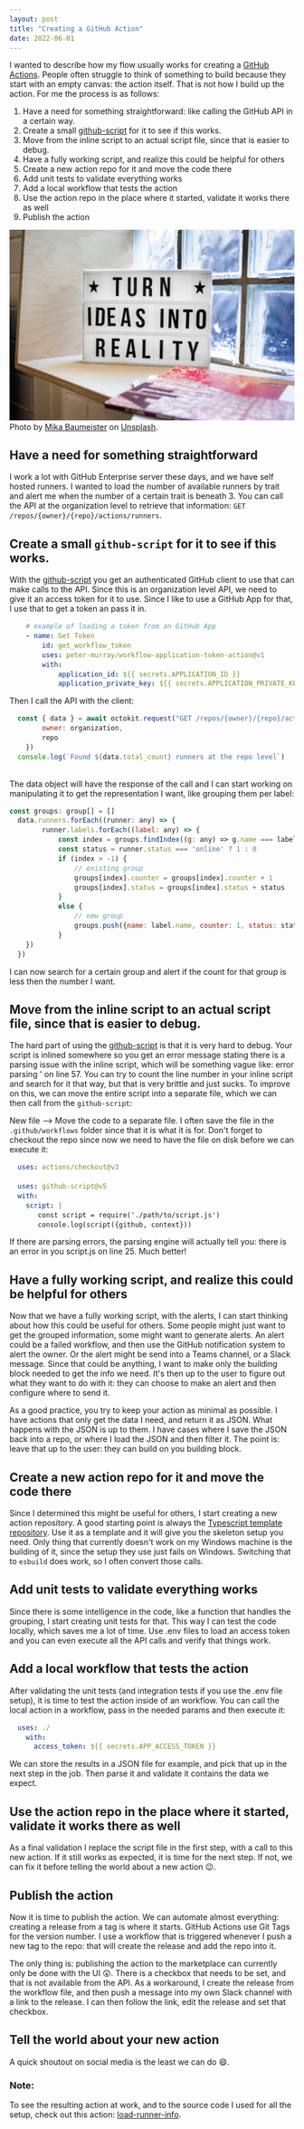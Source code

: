 ```yaml
---
layout: post
title: "Creating a GitHub Action"
date: 2022-06-01
---
```


I wanted to describe how my flow usually works for creating a [GitHub Actions](https://docs.github.com/en/actions). People often struggle to think of something to build because they start with an empty canvas: the action itself. That is not how I build up the action. For me the process is as follows:

1. Have a need for something straightforward: like calling the GitHub API in a certain way. 
1. Create a small [github-script](https://github.com/actions/github-script) for it to see if this works.
1. Move from the inline script to an actual script file, since that is easier to debug.
1. Have a fully working script, and realize this could be helpful for others
1. Create a new action repo for it and move the code there
1. Add unit tests to validate everything works
1. Add a local workflow that tests the action
1. Use the action repo in the place where it started, validate it works there as well
1. Publish the action


![Photo of a sign that says: Turn ideas into reality](/images/20220601/mika-baumeister-Y_LgXwQEx2c-unsplash.jpg)
<span class="rTNyH RZQOk">Photo by <a href="https://unsplash.com/@mbaumi?utm_source=unsplash&amp;utm_medium=referral&amp;utm_content=creditCopyText">Mika Baumeister</a> on <a href="https://unsplash.com/?utm_source=unsplash&amp;utm_medium=referral&amp;utm_content=creditCopyText">Unsplash</a>.
  </span>

## Have a need for something straightforward
I work a lot with GitHub Enterprise server these days, and we have self hosted runners. I wanted to load the number of available runners by trait and alert me when the number of a certain trait is beneath 3. You can call the API at the organization level to retrieve that information: `GET /repos/{owner}/{repo}/actions/runners`.

## Create a small `github-script` for it to see if this works.
With the [github-script](https://github.com/actions/github-script) you get an authenticated GitHub client to use that can make calls to the API. Since this is an organization level API, we need to give it an access token for it to use. Since I like to use a GitHub App for that, I use that to get a token an pass it in.

``` yaml
    # example of loading a token from an GitHub App
    - name: Get Token
        id: get_workflow_token
        uses: peter-murray/workflow-application-token-action@v1
        with:
            application_id: ${{ secrets.APPLICATION_ID }}
            application_private_key: ${{ secrets.APPLICATION_PRIVATE_KEY }}
```

Then I call the API with the client:
``` javascript
  const { data } = await octokit.request("GET /repos/{owner}/{repo}/actions/runners", {
        owner: organization,
        repo
    })
  console.log(`Found ${data.total_count} runners at the repo level`)
        
```
The data object will have the response of the call and I can start working on manipulating it to get the representation I want, like grouping them per label:
``` javascript
const groups: group[] = []
  data.runners.forEach((runner: any) => {
        runner.labels.forEach((label: any) => {
            const index = groups.findIndex((g: any) => g.name === label.name)
            const status = runner.status === 'online' ? 1 : 0
            if (index > -1) {
                // existing group                
                groups[index].counter = groups[index].counter + 1
                groups[index].status = groups[index].status + status
            }
            else {
                // new group
                groups.push({name: label.name, counter: 1, status: status})
            }
    })
  })
```
I can now search for a certain group and alert if the count for that group is less then the number I want.

## Move from the inline script to an actual script file, since that is easier to debug.
The hard part of using the [github-script](https://github.com/actions/github-script) is that it is very hard to debug. Your script is inlined somewhere so you get an error message stating there is a parsing issue with the inline script, which will be something vague like: error parsing ' on line 57.  You can try to count the line number in your inline script and search for it that way, but that is very brittle and just sucks. To improve on this, we can move the entire script into a separate file, which we can then call from the `github-script`:

New file --> Move the code to a separate file. I often save the file in the `.github/workflows` folder since that it is what it is for. Don't forget to checkout the repo since now we need to have the file on disk before we can execute it:
``` yaml
  uses: actions/checkout@v3

  uses: github-script@v5
  with:
    script: |
       const script = require('./path/to/script.js')
       console.log(script({github, context}))
```    
If there are parsing errors, the parsing engine will actually tell you: there is an error in you script.js on line 25. Much better! 

## Have a fully working script, and realize this could be helpful for others
Now that we have a fully working script, with the alerts, I can start thinking about how this could be useful for others. Some people might just want to get the grouped information, some might want to generate alerts. An alert could be a failed workflow, and then use the GitHub notification system to alert the owner. Or the alert might be send into a Teams channel, or a Slack message. Since that could be anything, I want to make only the building block needed to get the info we need. It's then up to the user to figure out what they want to do with it: they can choose to make an alert and then configure where to send it. 

As a good practice, you try to keep your action as minimal as possible. I have actions that only get the data I need, and return it as JSON. What happens with the JSON is up to them. I have cases where I save the JSON back into a repo, or where I load the JSON and then filter it. The point is: leave that up to the user: they can build on you building block.

## Create a new action repo for it and move the code there
Since I determined this might be useful for others, I start creating a new action repository. A good starting point is always the [Typescript template repository](https://github.com/actions/typescript-action). Use it as a template and it will give you the skeleton setup you need. Only thing that currently doesn't work on my Windows machine is the building of it, since the setup they use just fails on Windows. Switching that to `esbuild` does work, so I often convert those calls.

## Add unit tests to validate everything works
Since there is some intelligence in the code, like a function that handles the grouping, I start creating unit tests for that. This way I can test the code locally, which saves me a lot of time. Use .env files to load an access token and you can even execute all the API calls and verify that things work.

## Add a local workflow that tests the action
After validating the unit tests (and integration tests if you use the .env file setup), it is time to test the action inside of an workflow. You can call the local action in a workflow, pass in the needed params and then execute it:

``` yaml
  uses: ./
    with: 
      access_token: ${{ secrets.APP_ACCESS_TOKEN }}
```
We can store the results in a JSON file for example, and pick that up in the next step in the job. Then parse it and validate it contains the data we expect.

## Use the action repo in the place where it started, validate it works there as well
As a final validation I replace the script file in the first step, with a call to this new action. If it still works as expected, it is time for the next step. If not, we can fix it before telling the world about a new action 😉.

## Publish the action
Now it is time to publish the action. We can automate almost everything: creating a release from a tag is where it starts. GitHub Actions use Git Tags for the version number. I use a workflow that is triggered whenever I push a new tag to the repo: that will create the release and add the repo into it.

The only thing is: publishing the action to the marketplace can currently only be done with the UI 😲. There is a checkbox that needs to be set, and that is not available from the API. As a workaround, I create the release from the workflow file, and then push a message into my own Slack channel with a link to the release. I can then follow the link, edit the release and set that checkbox. 

## Tell the world about your new action
A quick shoutout on social media is the least we can do 😄.

### Note:
To see the resulting action at work, and to the source code I used for all the setup, check out this action: [load-runner-info](https://github.com/devops-actions/load-runner-info).